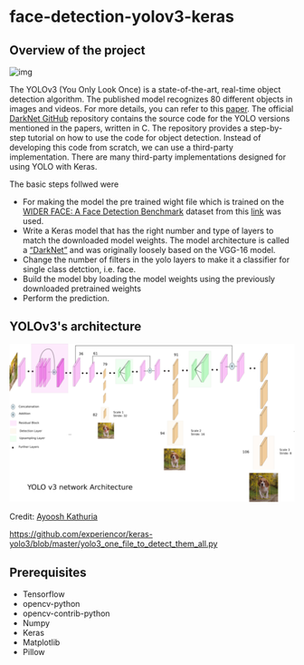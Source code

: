 # face-detection-yolov3-keras

## Overview of the project

![img](https://github.com/chinmaykumar06/face-detection-yolov3-keras/blob/main/outputs/test_yolov3.jpg)

The YOLOv3 (You Only Look Once) is a state-of-the-art, real-time object detection algorithm. The published model recognizes 80 different objects in images and videos. For more details, you can refer to this [paper](https://pjreddie.com/media/files/papers/YOLOv3.pdf).
The official [DarkNet GitHub](https://github.com/pjreddie/darknet) repository contains the source code for the YOLO versions mentioned in the papers, written in C. The repository provides a step-by-step tutorial on how to use the code for object detection.
Instead of developing this code from scratch, we can use a third-party implementation. There are many third-party implementations designed for using YOLO with Keras.

The basic steps follwed were
* For making the model the pre trained wight file which is trained on the [WIDER FACE: A Face Detection Benchmark](http://mmlab.ie.cuhk.edu.hk/projects/WIDERFace/index.html) dataset from this [link](https://drive.google.com/file/d/1xYasjU52whXMLT5MtF7RCPQkV66993oR/view?usp=sharing) was used.
* Write a Keras model that has the right number and type of layers to match the downloaded model weights. The model architecture is called a [“DarkNet”](https://github.com/pjreddie/darknet/blob/master/cfg/yolov3.cfg) and was originally loosely based on the VGG-16 model.
* Change the number of filters in the yolo layers to make it a classifier for single class detction, i.e. face.
* Build the model bby loading the model weights using the previously downloaded pretrained weights
* Perform the prediction.

## YOLOv3's architecture

![img](yolo-architecture.png)

Credit: [Ayoosh Kathuria](https://towardsdatascience.com/yolo-v3-object-detection-53fb7d3bfe6b)

https://github.com/experiencor/keras-yolo3/blob/master/yolo3_one_file_to_detect_them_all.py

## Prerequisites

* Tensorflow
* opencv-python
* opencv-contrib-python
* Numpy
* Keras
* Matplotlib
* Pillow
